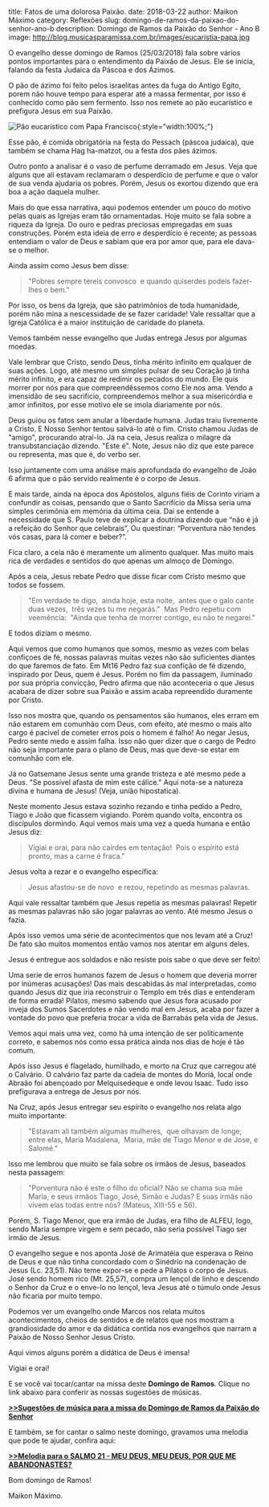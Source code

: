 ﻿title: Fatos de uma dolorosa Paixão.
date: 2018-03-22
author: Maikon Máximo
category: Reflexões
slug: domingo-de-ramos-da-paixao-do-senhor-ano-b
description: Domingo de Ramos da Paixão do Senhor - Ano B
image: http://blog.musicasparamissa.com.br/images/eucaristia-papa.jpg

O evangelho desse domingo de Ramos (25/03/2018) fala sobre vários pontos importantes para o entendimento da Paixão de Jesus.
Ele se inicia, falando da festa Judaica da Páscoa e dos Ázimos.

O pão de ázimo foi feito pelos israelitas antes da fuga do Antigo Egito, porem não houve tempo para esperar até a massa fermentar, por isso é conhecido como pão sem fermento.
Isso nos remete ao pão eucarístico e prefigura Jesus em sua Paixão.

![Pão eucarístico com Papa Francisco](http://blog.musicasparamissa.com.br/images/eucaristia-papa.jpg){:style="width:100%;"}

Esse pão, é comida obrigatória na festa do Pessach (páscoa judaica), que também se chama Hag ha-matzot, ou a festa dos pães ázimos.

Outro ponto a analisar é o vaso de perfume derramado em Jesus. Veja que alguns que ali estavam reclamaram o desperdício de perfume e que o valor de sua venda ajudaria os pobres. Porém, Jesus os exortou dizendo que era boa a ação daquela mulher.

Mais do que essa narrativa, aqui podemos entender um pouco do motivo pelas quais as Igrejas eram tão ornamentadas. Hoje muito se fala sobre a riqueza da Igreja. Do ouro e pedras preciosas empregadas em suas construções. Porém esta ideia de erro e desperdício é recente; as pessoas entendiam o valor de Deus e sabiam que  era por amor que,  para ele dava-se o melhor.

Ainda assim como Jesus bem disse:

>"Pobres sempre tereis convosco 
e quando quiserdes podeis fazer-lhes o bem."

Por isso, os bens da Igreja, que são patrimônios de toda humanidade, porém não mina a nescessidade de se fazer caridade! Vale ressaltar que a Igreja Católica é a maior instituição de caridade do planeta.

Vemos também nesse evangelho que Judas entrega Jesus por algumas moedas.

Vale lembrar que Cristo, sendo Deus, tinha mérito infinito em qualquer de suas ações. Logo, até mesmo um simples pulsar de seu Coração já tinha mérito infinito, e era capaz de redimir os pecados do mundo. Ele quis morrer por nós para que compreendêssemos como Ele nos ama. Vendo a imensidão de seu sacrifício, compreendemos melhor a sua misericórdia e amor infinitos, por esse motivo ele se imola diariamente por nós.

Deus guiou os fatos sem anular a liberdade humana. Judas traiu livremente a Cristo. E Nosso Senhor tentou salvá-lo até o fim. Cristo chamou Judas de "amigo", procurando atraí-lo.
Já na ceia,
Jesus realiza o milagre da transubstanciação dizendo. "Este é".
Note, Jesus não diz que este parece ou representa, mas que é, do verbo ser.

Isso juntamente com uma análise mais aprofundada do evangelho de João 6 afirma que o pão servido realmente é o corpo de Jesus.

E mais tarde, ainda na época dos Apóstolos, alguns fiéis de Corinto viriam a confundir as coisas, pensando que o Santo Sacrifício da Missa seria uma simples cerimônia em memória da última ceia. Daí se entende a necessidade que S. Paulo teve de explicar a doutrina dizendo que “não é já a refeição do Senhor que celebrais”, Ou questinar: “Porventura não tendes vós casas, para lá comer e beber?”.

Fica claro, a ceia não é meramente um alimento qualquer. Mas muito mais rica de verdades e sentidos do que apenas um almoço de Domingo.

Após a ceia, Jesus rebate Pedro que disse ficar com Cristo mesmo que todos se fossem.

>"Em verdade te digo, 
ainda hoje, esta noite, 
antes que o galo cante duas vezes, 
três vezes tu me negarás." 
Mas Pedro repetiu com veemência: 
"Ainda que tenha de morrer contigo, eu não te negarei." 

E todos diziam o mesmo. 

Aqui vemos que como humanos que somos, mesmo as vezes com belas confiçoes de fé, nossas palavras muitas vezes não são suficientes diantes do que faremos de fato. Em Mt16 Pedro faz sua confição de fé dizendo, inspirado por Deus, quem é Jesus. Porém no fim da passagem, iluminado por sua própria convicção, Pedro afirma que não aconteceria o que Jesus acabara de dizer sobre sua Paixão e assim acaba repreendido duramente por Cristo.

Isso nos mostra que, quando os pensamentos são humanos, eles erram em não estarem em comunhão com Deus, com efeito, até mesmo o mais alto cargo é pacivel de cometer erros pois o homem é falho! Ao negar Jesus, Pedro sente medo e assim falha. Isso não quer dizer que o cargo de Pedro não seja importante para o plano de Deus, mas que deve-se estar em comunhão com ele.

Já no Gatsemane Jesus sente uma grande tristeza e até mesmo pede a Deus. "Se possível afasta de mim este cálice." Aqui nota-se a natureza divina e humana de Jesus! (Veja, união hipostatica).

Neste momento Jesus estava sozinho rezando e tinha pedido a Pedro, Tiago e João que ficassem vigiando. Porém quando volta, encontra os discípulos dormindo. Aqui vemos mais uma vez a queda humana e então Jesus diz:

>Vigiai e orai, para não cairdes em tentação! 
Pois o espírito está pronto, mas a carne é fraca." 

Jesus volta a rezar e o evangelho específica:

>Jesus afastou-se de novo 
e rezou, repetindo as mesmas palavras.

Aqui vale ressaltar também que Jesus repetia as mesmas palavras! Repetir as mesmas palavras não são jogar palavras ao vento. Até mesmo Jesus o fazia.

Após isso vemos uma série de acontecimentos que nos levam até a Cruz! De fato são muitos momentos então vamos nos atentar em alguns deles.

Jesus é entregue aos soldados e não resiste pois sabe o que deve ser feito!

Uma serie de erros humanos fazem de Jesus o homem que deveria morrer por inúmeras acusações! Das mais descabidas às mal interpretadas, como quando Jesus diz que iria reconstruir o Templo em três dias e entenderam de forma errada! Pilatos, mesmo sabendo que Jesus fora acusado por inveja dos Sumos Sacerdotes e não vendo mal em Jesus, acaba por fazer a vontade do povo que preferia trocar a vida de Barrabás pela vida de Jesus.

Vemos aqui mais uma vez, como há uma intenção de ser políticamente correto, e sabemos nós como essa prática ainda nos dias de hoje é tão comum.

Após isso Jesus é flagelado, humilhado, e morto na Cruz que carregou até o Calvário. O calvário faz parte da cadeia de montes do Moriá, local onde Abraão foi abençoado por Melquisedeque e onde levou Isaac. Tudo isso prefigurava a entrega de Jesus por nós.

Na Cruz, após Jesus entregar seu espírito o evangelho nos relata algo muito importante:

>"Estavam ali também algumas mulheres, 
>que olhavam de longe; 
>entre elas, Maria Madalena, 
>Maria, mãe de Tiago Menor e de Jose, e Salomé."

Isso me lembrou que muito se fala sobre os irmãos de Jesus, baseados nesta passagem:

>"Porventura não é este o filho do oficial? Não se chama sua mãe Maria, e seus irmãos Tiago, José, Simão e Judas? E suas irmãs não vivem elas todas entre nós? (Mateus, XIII-55 e 56).

Porém, S. Tiago Menor, que era irmão de Judas, era filho de ALFEU, logo, sendo Maria sempre virgem e sem pecado, não seria possível Tiago ser irmão de Jesus.

O evangelho segue e nos aponta José de Arimatéia que esperava o Reino de Deus e que não tinha concordado com o Sinédrio na condenação de Jesus (Lc. 23,51). Não teme expor-se e pede a Pilatos o corpo de Jesus. José sendo homem rico (Mt. 25,57), compra um lençol de linho e descendo o Senhor da Cruz e o enve-lo no lençol, leva Jesus até o túmulo onde Jesus não ficaria por muito tempo.

Podemos ver um evangelho onde Marcos nos relata muitos acontecimentos, cheios de sentidos e de relatos que nos mostram a grandiosidade do amor e da didática contida nos evangelhos que narram a Paixão de Nosso Senhor Jesus Cristo.

Aqui vimos alguns porém a didática de Deus é imensa!

Vigiai e orai!

E se você vai tocar/cantar na missa deste **Domingo de Ramos**.
Clique no link abaixo para conferir as nossas sugestões de músicas.

**[>>Sugestões de música para a missa do Domingo de Ramos da Paixão do Senhor](https://musicasparamissa.com.br/sugestoes-para/domingo-de-ramos-da-paixao-do-senhor-ano-b/)**

E também, se for cantar o salmo neste domingo, gravamos uma melodia que pode te ajudar,
confira aqui:

**[>>Melodia para o SALMO 21 - MEU DEUS, MEU DEUS, POR QUE ME ABANDONASTES?](https://musicasparamissa.com.br/musica/salmo-21-meu-deus-meu-deus-por-que-me-abandonastes/)**

Bom domingo de Ramos!

Maikon Máximo.
